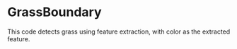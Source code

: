 # GrassBoundary
This code detects grass using feature extraction, with color as the extracted feature.
